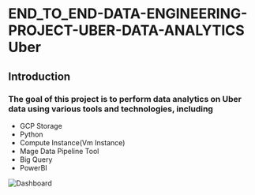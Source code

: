 # END_TO_END-DATA-ENGINEERING-PROJECT-UBER-DATA-ANALYTICS Uber 

## Introduction
###  The goal of this project is to perform data analytics on Uber data using various tools and technologies, including 
- GCP Storage
- Python
- Compute Instance(Vm Instance)
- Mage Data Pipeline Tool
- Big Query
- PowerBI


![Dashboard](https://github.com/ImranRiazChohan/END_TO_END-DATA-ENGINEERING-PROJECT-UBER-DATA-ANALYTICS/assets/48764517/7f07c077-f1b3-417f-b5e9-c6e96c2b146a)
